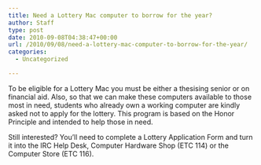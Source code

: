 ```yaml
---
title: Need a Lottery Mac computer to borrow for the year?
author: Staff
type: post
date: 2010-09-08T04:38:47+00:00
url: /2010/09/08/need-a-lottery-mac-computer-to-borrow-for-the-year/
categories:
  - Uncategorized

---
```

To be eligible for a Lottery Mac you must be either a thesising senior or on financial aid. Also, so that we can make these computers available to those most in need, students who already own a working computer are kindly asked not to apply for the lottery. This program is based on the Honor Principle and intended to help those in need.

Still interested? You’ll need to complete a Lottery Application Form and turn it into the IRC Help Desk, Computer Hardware Shop (ETC 114) or the Computer Store (ETC 116).
